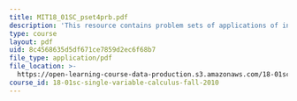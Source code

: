 ```yaml
---
title: MIT18_01SC_pset4prb.pdf
description: 'This resource contains problem sets of applications of integration. '
type: course
layout: pdf
uid: 8c4568635d5df671ce7859d2ec6f68b7
file_type: application/pdf
file_location: >-
  https://open-learning-course-data-production.s3.amazonaws.com/18-01sc-single-variable-calculus-fall-2010/8c4568635d5df671ce7859d2ec6f68b7_MIT18_01SC_pset4prb.pdf
course_id: 18-01sc-single-variable-calculus-fall-2010
---
```

